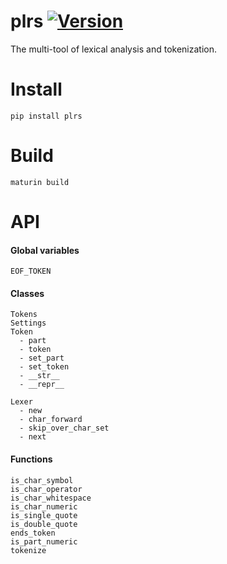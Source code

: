 # plrs <a href="https://pypi.org/project/plrs/">![Version](https://img.shields.io/pypi/v/plrs)</a>
The multi-tool of lexical analysis and tokenization.

# Install
```
pip install plrs
```

# Build
```
maturin build
```

# API
#### Global variables
```
EOF_TOKEN
```

#### Classes
```
Tokens
Settings
Token
  - part
  - token
  - set_part
  - set_token
  - __str__
  - __repr__

Lexer
  - new
  - char_forward
  - skip_over_char_set
  - next
```

#### Functions
```
is_char_symbol
is_char_operator
is_char_whitespace
is_char_numeric
is_single_quote
is_double_quote
ends_token
is_part_numeric
tokenize
```
